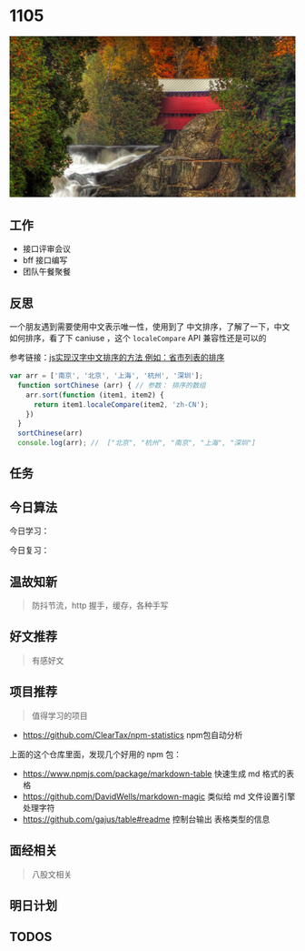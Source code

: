 
# 1105

![](./bg-imgs/1105.jpg)

## 工作

- 接口评审会议
- bff 接口编写
- 团队午餐聚餐


## 反思

一个朋友遇到需要使用中文表示唯一性，使用到了 中文排序，了解了一下，中文如何排序，看了下 caniuse ，这个 `localeCompare` API 兼容性还是可以的

参考链接：[js实现汉字中文排序的方法 例如：省市列表的排序](https://www.cnblogs.com/weblff/p/9051608.html)

```js
var arr = ['南京', '北京', '上海', '杭州', '深圳'];
  function sortChinese (arr) { // 参数： 排序的数组
    arr.sort(function (item1, item2) {
      return item1.localeCompare(item2, 'zh-CN');
    })
  }
  sortChinese(arr)
  console.log(arr); //  ["北京", "杭州", "南京", "上海", "深圳"]

```

## 任务


## 今日算法

今日学习：


今日复习：


## 温故知新
> 防抖节流，http 握手，缓存，各种手写


## 好文推荐
> 有感好文


## 项目推荐
> 值得学习的项目

- https://github.com/ClearTax/npm-statistics npm包自动分析

上面的这个仓库里面，发现几个好用的 npm 包：

- https://www.npmjs.com/package/markdown-table 快速生成 md 格式的表格
- https://github.com/DavidWells/markdown-magic 类似给 md 文件设置引擎处理字符
- https://github.com/gajus/table#readme 控制台输出 表格类型的信息



## 面经相关
> 八股文相关

## 明日计划


## TODOS